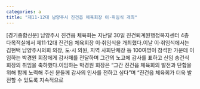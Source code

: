 ```yaml
---
categories: a
title: "제11·12대 남양주시 진건읍 체육회장 이·취임식 개최"
---
```

[경기종합신문] 남양주시 진건읍 체육회는 지난달 30일 진건퇴계원행정복지센터 4층 다목적실에서 제11·12대 진건읍 체육회장 이·취임식을 개최했다.이날 이·취임식에서는 김현택 남양주시의회 의장, 도·시 의원, 지역 사회단체장 등 100여명이 참석한 가운데 이임하는 박경원 회장에게 감사패를 전달하며 그간의 노고에 감사를 표하고 신임 송건식 회장의 취임을 축하했다.이임하는 박경원 회장은 “그간 진건읍 체육회의 발전과 단합을 위해 함께 노력해 주신 분들께 감사의 인사를 전하고 싶다”며 “진건읍 체육회가 더욱 발전할 수 있도록 지속적으로